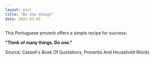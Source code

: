 ```yaml
---
layout: post
title: "Do one thing?"
date: 2022-03-03
---
```

 
This Portuguese proverb offers a simple recipe for success:

**"Think of many things. Do one."**

Source: Cassell's Book Of Quotations, Proverbs And Household Words
